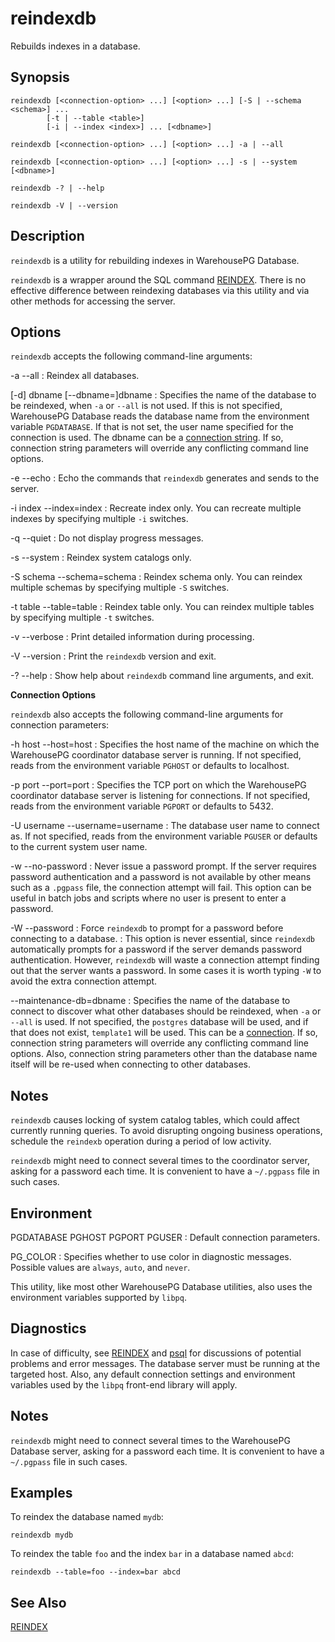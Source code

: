 # reindexdb 

Rebuilds indexes in a database.

## <a id="section2"></a>Synopsis 

``` {#client_util_synopsis}
reindexdb [<connection-option> ...] [<option> ...] [-S | --schema <schema>] ...
        [-t | --table <table>] 
        [-i | --index <index>] ... [<dbname>]

reindexdb [<connection-option> ...] [<option> ...] -a | --all

reindexdb [<connection-option> ...] [<option> ...] -s | --system [<dbname>]

reindexdb -? | --help

reindexdb -V | --version
```

## <a id="section3"></a>Description 

`reindexdb` is a utility for rebuilding indexes in WarehousePG Database.

`reindexdb` is a wrapper around the SQL command [REINDEX](../../ref_guide/sql_commands/REINDEX.html). There is no effective difference between reindexing databases via this utility and via other methods for accessing the server.

## <a id="section4"></a>Options 

`reindexdb` accepts the following command-line arguments:

-a
--all
:   Reindex all databases.

\[-d\] dbname
\[--dbname=\]dbname
:   Specifies the name of the database to be reindexed, when `-a` or `--all` is not used. If this is not specified, WarehousePG Database reads the database name from the environment variable `PGDATABASE`. If that is not set, the user name specified for the connection is used. The dbname can be a [connection string](https://www.postgresql.org/docs/12/libpq-connect.html#LIBPQ-CONNSTRING). If so, connection string parameters will override any conflicting command line options.

-e
--echo
:   Echo the commands that `reindexdb` generates and sends to the server.

-i index
--index=index
:   Recreate index only. You can recreate multiple indexes by specifying multiple `-i` switches.

-q
--quiet
:   Do not display progress messages.

-s
--system
:   Reindex system catalogs only.

-S schema 
--schema=schema
:   Reindex schema only. You can reindex multiple schemas by specifying multiple `-S` switches.

-t table
--table=table
:   Reindex table only. You can reindex multiple tables by specifying multiple `-t` switches.

-v
--verbose
:   Print detailed information during processing.

-V
--version
:   Print the `reindexdb` version and exit.

-?
--help
:   Show help about `reindexdb` command line arguments, and exit.

**Connection Options**

`reindexdb` also accepts the following command-line arguments for connection parameters:

-h host
--host=host
:   Specifies the host name of the machine on which the WarehousePG coordinator database server is running. If not specified, reads from the environment variable `PGHOST` or defaults to localhost.

-p port
--port=port
:   Specifies the TCP port on which the WarehousePG coordinator database server is listening for connections. If not specified, reads from the environment variable `PGPORT` or defaults to 5432.

-U username
--username=username
:   The database user name to connect as. If not specified, reads from the environment variable `PGUSER` or defaults to the current system user name.

-w
--no-password
:   Never issue a password prompt. If the server requires password authentication and a password is not available by other means such as a `.pgpass` file, the connection attempt will fail. This option can be useful in batch jobs and scripts where no user is present to enter a password.

-W
--password
:   Force `reindexdb` to prompt for a password before connecting to a database.
:   This option is never essential, since `reindexdb` automatically prompts for a password if the server demands password authentication. However, `reindexdb` will waste a connection attempt finding out that the server wants a password. In some cases it is worth typing `-W` to avoid the extra connection attempt.

--maintenance-db=dbname
:   Specifies the name of the database to connect to discover what other databases should be reindexed, when `-a` or `--all` is used. If not specified, the `postgres` database will be used, and if that does not exist, `template1` will be used. This can be a [connection](https://www.postgresql.org/docs/12/libpq-connect.html#LIBPQ-CONNSTRING). If so, connection string parameters will override any conflicting command line options. Also, connection string parameters other than the database name itself will be re-used when connecting to other databases.

## <a id="section6"></a>Notes 

`reindexdb` causes locking of system catalog tables, which could affect currently running queries. To avoid disrupting ongoing business operations, schedule the `reindexb` operation during a period of low activity.

`reindexdb` might need to connect several times to the coordinator server, asking for a password each time. It is convenient to have a `~/.pgpass` file in such cases.

## <a id="section6e"></a>Environment

PGDATABASE
PGHOST
PGPORT
PGUSER
:   Default connection parameters.

PG_COLOR
:   Specifies whether to use color in diagnostic messages. Possible values are `always`, `auto`, and `never`.

This utility, like most other WarehousePG Database utilities, also uses the environment variables supported by `libpq`.

## <a id="section6d"></a>Diagnostics

In case of difficulty, see [REINDEX](../../ref_guide/sql_commands/REINDEX.html) and [psql](psql.html) for discussions of potential problems and error messages. The database server must be running at the targeted host. Also, any default connection settings and environment variables used by the `libpq` front-end library will apply.

## <a id="section6n"></a>Notes

`reindexdb` might need to connect several times to the WarehousePG Database server, asking for a password each time. It is convenient to have a `~/.pgpass` file in such cases.

## <a id="section7"></a>Examples 

To reindex the database named `mydb`:

```
reindexdb mydb
```

To reindex the table `foo` and the index `bar` in a database named `abcd`:

```
reindexdb --table=foo --index=bar abcd
```

## <a id="section8"></a>See Also 

[REINDEX](../../ref_guide/sql_commands/REINDEX.html)


